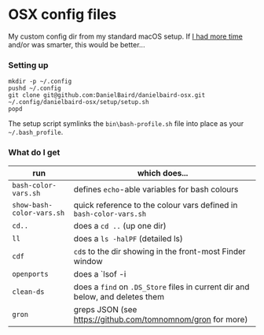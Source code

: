 

# OSX config files

My custom config dir from my standard macOS setup.  If [I had more
 time](http://quoteinvestigator.com/2012/04/28/shorter-letter/) and/or was smarter, this would be better...


### Setting up

```
mkdir -p ~/.config
pushd ~/.config
git clone git@github.com:DanielBaird/danielbaird-osx.git
~/.config/danielbaird-osx/setup/setup.sh
popd
```

The setup script symlinks the `bin\bash-profile.sh` file into 
place as your `~/.bash_profile`.


### What do I get

| run | which does... |
|-----|---------------|
| `bash-color-vars.sh` | defines `echo`-able variables for bash colours
| `show-bash-color-vars.sh` | quick reference to the colour vars defined in `bash-color-vars.sh`
| `cd..`      | does a `cd ..` (up one dir)
| `ll`        | does a `ls -halPF` (detailed ls)
| `cdf`       | `cd`s to the dir showing in the front-most Finder window
| `openports` | does a `lsof -i | grep LISTEN` (showing open ports)
| `clean-ds`  | does a `find` on `.DS_Store` files in current dir and below, and deletes them
| `gron`      | greps JSON (see https://github.com/tomnomnom/gron for more)

